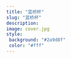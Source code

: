```yaml
---
title: "蓝桥杯"
slug: "蓝桥杯"
description: 
image: cover.jpg
style:
 background: "#2a9d8f"
 color: "#fff"
---
```

